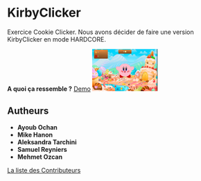 # KirbyClicker

Exercice Cookie Clicker. Nous avons décider de faire une version KirbyClicker en mode HARDCORE.

**A quoi ça ressemble ?**
[Demo](https://memo097.github.io/KirbyClicker/)
<img src="images/screenreadme.png" style="width:30%;">

## Autheurs
* **Ayoub Ochan**
* **Mike Hanon**
* **Aleksandra Tarchini**
* **Samuel Reyniers**
* **Mehmet Ozcan**

[La liste des Contributeurs](https://github.com/memo097/KirbyClicker/graphs/contributors)
